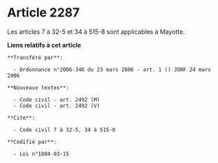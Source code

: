 # Article 2287

Les articles 7 à 32-5 et 34 à 515-8 sont applicables à Mayotte.

**Liens relatifs à cet article**

	**Transféré par**:

	  - Ordonnance n°2006-346 du 23 mars 2006 - art. 1 () JORF 24 mars 2006

	**Nouveaux textes**:

	  - Code civil - art. 2492 (M)
	  - Code civil - art. 2492 (V)

	**Cite**:

	  - Code civil 7 à 32-5, 34 à 515-8

	**Codifié par**:

	  - Loi n°1804-03-15
